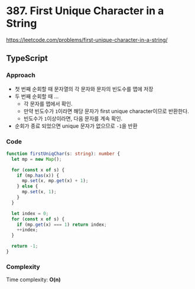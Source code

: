 # 387. First Unique Character in a String

https://leetcode.com/problems/first-unique-character-in-a-string/

## TypeScript

### Approach

- 첫 번째 순회할 때 문자열의 각 문자와 문자의 빈도수를 맵에 저장
- 두 번째 순회할 때 ...
  - 각 문자를 맵에서 확인.
  - 만약 빈도수가 `1`이라면 해당 문자가 first unique character이므로 반환한다.
  - 빈도수가 `1`이상이라면, 다음 문자를 계속 확인.
- 순회가 종료 되었으면 unique 문자가 없으므로 `-1`을 반환

### Code

```ts
function firstUniqChar(s: string): number {
  let mp = new Map();

  for (const x of s) {
    if (mp.has(x)) {
      mp.set(x, mp.get(x) + 1);
    } else {
      mp.set(x, 1);
    }
  }

  let index = 0;
  for (const x of s) {
    if (mp.get(x) === 1) return index;
    ++index;
  }

  return -1;
}
```

### Complexity

Time complexity: **O(n)**
